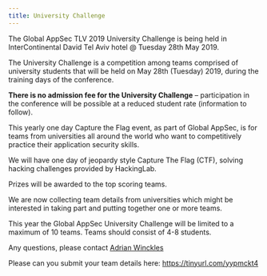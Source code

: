 ```yaml
---
title: University Challenge
---
```


The Global AppSec TLV 2019 University Challenge is being held in InterContinental David Tel Aviv hotel @ Tuesday 28th May 2019.

The University Challenge is a competition among teams comprised of university students that will be held on May 28th (Tuesday) 2019, during the training days of the conference.

**There is no admission fee for the University Challenge** – participation in the conference will be possible at a reduced student rate (information to follow).

This yearly one day Capture the Flag event, as part of Global AppSec, is for teams from universities all around the world who want to competitively practice their application security skills.

We will have one day of jeopardy style Capture The Flag (CTF), solving hacking challenges provided by HackingLab.

Prizes will be awarded to the top scoring teams.

We are now collecting team details from universities which might be interested in taking part and putting together one or more teams.  

This year the Global AppSec University Challenge will be limited to a maximum of 10 teams. Teams should consist of 4-8 students.

Any questions, please contact [Adrian Winckles](mailto:Adrian.Winckles@owasp.org)

Please can you submit your team details here:
https://tinyurl.com/yypmckt4
